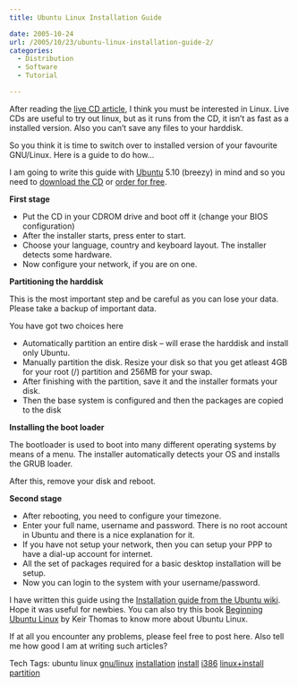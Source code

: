 ```yaml
---
title: Ubuntu Linux Installation Guide

date: 2005-10-24
url: /2005/10/23/ubuntu-linux-installation-guide-2/
categories:
  - Distribution
  - Software
  - Tutorial

---
```

After reading the [live CD article][1], I think you must be interested in Linux. Live CDs are useful to try out linux, but as it runs from the CD, it isn&#8217;t as fast as a installed version. Also you can&#8217;t save any files to your harddisk.
  
So you think it is time to switch over to installed version of your favourite GNU/Linux. Here is a guide to do how&#8230;

I am going to write this guide with [Ubuntu][2] 5.10 (breezy) in mind and so you need to [download the CD][3] or [order for free][4].

**First stage**

  * Put the CD in your CDROM drive and boot off it (change your BIOS configuration)
  * After the installer starts, press enter to start.
  * Choose your language, country and keyboard layout. The installer detects some hardware.
  * Now configure your network, if you are on one.

**Partitioning the harddisk**
  
This is the most important step and be careful as you can lose your data. Please take a backup of important data.
  
You have got two choices here

  * Automatically partition an entire disk &#8211; will erase the harddisk and install only Ubuntu.
  * Manually partition the disk. Resize your disk so that you get atleast 4GB for your root (/) partition and 256MB for your swap.
  * After finishing with the partition, save it and the installer formats your disk.
  * Then the base system is configured and then the packages are copied to the disk

**Installing the boot loader**
  
The bootloader is used to boot into many different operating systems by means of a menu. The installer automatically detects your OS and installs the GRUB loader.
  
After this, remove your disk and reboot.

**Second stage**

  * After rebooting, you need to configure your timezone.
  * Enter your full name, username and password. There is no root account in Ubuntu and there is a nice explanation for it.
  * If you have not setup your network, then you can setup your PPP to have a dial-up account for internet.
  * All the set of packages required for a basic desktop installation will be setup.
  * Now you can login to the system with your username/password.

I have written this guide using the [Installation guide from the Ubuntu wiki][5]. Hope it was useful for newbies. You can also try this book [Beginning Ubuntu Linux][6] by Keir Thomas to know more about Ubuntu Linux.
  
If at all you encounter any problems, please feel free to post here. Also tell me how good I am at writing such articles?

<div>
  Tech Tags: ubuntu linux <a rel="tag" href="http://technorati.com/tag/gnu/linux">gnu/linux</a> <a rel="tag" href="http://technorati.com/tag/installation">installation</a> <a rel="tag" href="http://technorati.com/tag/install">install</a> <a rel="tag" href="http://technorati.com/tag/i386">i386</a> <a rel="tag" href="http://technorati.com/tag/linux+install">linux+install</a> <a rel="tag" href="http://technorati.com/tag/partition">partition</a> <a rel="tag" href="http://technorati.com/tag/" />
</div>

 [1]: http://www.fslog.com/2005/10/20/gnulinux-live-cd/
 [2]: http://www.ubuntu.com
 [3]: http://download.ubuntu.com "Download Ubuntu"
 [4]: http://shipit.ubuntu.com "Order Ubuntu for free"
 [5]: https://wiki.ubuntu.com/Installation/I386 "Ubuntu Installation"
 [6]: http://www.amazon.com/exec/obidos/ASIN/1590596277/freesoftwareb-20?creative=327641&camp=14573&link_code=as1 "Begining Ubuntu Linux"